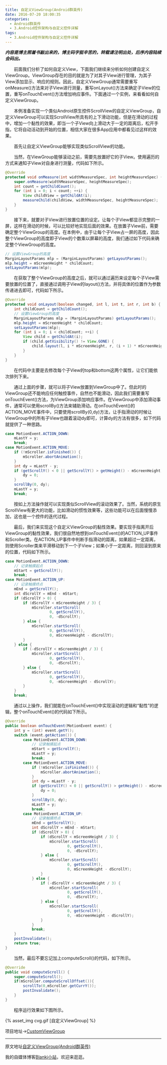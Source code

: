 ```yaml
---
title: 自定义ViewGroup(Android群英传)
date: 2016-07-20 18:00:35
categories:
  - Android群英传
  - 3.Android控件架构与自定义控件详解
tags:
  - 3.Android控件架构与自定义控件详解
---
```


***内容是博主照着书敲出来的，博主码字挺辛苦的，转载请注明出处，后序内容陆续会码出。***

　　前面我们分析了如何自定义View，下面我们继续来分析如何创建自定义ViewGroup。ViewGroup存在的目的就是为了对其子View进行管理，为其子View添加显示、响应的规则。因此，自定义ViewGroup通常需要重写onMeasure()方法来对子View进行测量，重写onLayout()方法来确定子View的位置，重写onTouchEvent()方法增加响应事件。下面通过一个实例，来看看如何自定义ViewGroup。

　　本例准备实现一个类似Android原生控件ScrollView的自定义ViewGroup，自定义ViewGroup可以实现ScrollView所具有的上下滑动功能，但是在滑动的过程中，增加一个黏性的效果，即当一个子View向上滑动大于一定的距离后，松开手指，它将自动活动到开始的位置，相信大家在很多App应用中都看见过这样的效果。
<!-- more -->
　　首先让自定义ViewGroup能够实现类似ScrollView的功能。

　　当然，在ViewGroup能够滚动之前，需要先放置好它的子View。使用遍历的方式来通知子View对自身进行测量，代码如下所示。

``` java
@Override
protected void onMeasure(int widthMeasureSpec, int heightMeasureSpec) {
    super.onMeasure(widthMeasureSpec, heightMeasureSpec);
    int count = getChildCount();
    for (int i = 0; i < count; ++i) {
        View childView = getChildAt(i);
        measureChild(childView, widthMeasureSpec, heightMeasureSpec);
    }
}
```

　　接下来，就要对子View进行放置位置的设定。让每个子View都显示完整的一屏，这样在滑动的时候，可以比较好地实现后面的效果。在放置子View前，需要确定整个ViewGroup的高度。在本例中，由于让每个子View占一屏的高度，因此整个ViewGroup的高度即子View的个数乘以屏幕的高度，我们通过如下代码来确定整个ViewGroup的高度。

``` java
// 设置ViewGroup的高度
MarginLayoutParams mlp = (MarginLayoutParams) getLayoutParams();
mlp.height = mScreenHeight * childCount;
setLayoutParams(mlp);
```

　　在获取了整个ViewGroup的高度之后，就可以通过遍历来设定每个子View需要放置的位置了，直接通过调用子View的layout()方法，并将具体的位置作为参数传递进去即可，代码如下所示。

``` java
@Override
protected void onLayout(boolean changed, int l, int t, int r, int b) {
    int childCount = getChildCount();
    // 设置ViewGroup的高度
    MarginLayoutParams mlp = (MarginLayoutParams) getLayoutParams();
    mlp.height = mScreenHeight * childCount;
    setLayoutParams(mlp);
    for (int i = 0; i < childCount; ++i) {
        View child = getChildAt(i);
        if (child.getVisibility() != View.GONE) {
            child.layout(l, i * mScreenHeight, r, (i + 1) * mScreenHeight);
        }
    }
}
```

　　在代码中主要是去修改每个子View的top和bottom这两个属性，让它们能依次排列下来。

　　通过上面的步骤，就可以将子View放置到ViewGroup中了。但此时的ViewGroup还不能响应任何触控事件，自然也不能滑动，因此我们需要重写onTouchEvent()方法，为ViewGroup添加响应事件。在ViewGroup中添加滑动事件，通常可以使用scrollBy()方法来辅助滑动。在onTouchEvent()的ACTION_MOVE事件中，只要使用scrollBy(0,dy)方法，让手指滑动的时候让ViewGroup中的所有子View也跟着滚动dy即可，计算dy的方法有很多，如下代码就提供了一种思路。

``` java
case MotionEvent.ACTION_DOWN:
    mLastY = y;
    break;
case MotionEvent.ACTION_MOVE:
    if (!mScroller.isFinished()) {
        mScroller.abortAnimation();
    }
    int dy = mLastY - y;
    if (getScrollY() < 0 || getScrollY() > getHeight() - mScreenHeight) {
        dy = 0;
    }
    scrollBy(0, dy);
    mLastY = y;
    break;
```

　　按如上方法操作就可以实现类似ScrollView的滚动效果了。当然，系统的原生ScrollView有更大的功能，比如滑动的惯性效果等，这些功能可以在后面慢慢添加，这也是一个控件的迭代过程。

　　最后，我们来实现这个自定义ViewGroup的黏性效果。要实现手指离开后ViewGroup的黏性效果，我们很自然地想到onTouchEvent()的ACTION_UP事件和Scroller类。在ACTION_UP事件中判断手指滑动的距离，如果超过一定距离，则使用Scroller类来平滑移动到下一个子View；如果小于一定距离，则回滚到原来的位置，代码如下所示。

``` java
case MotionEvent.ACTION_DOWN:
    // 记录触摸起点
    mStart = getScrollY();
    break;
case MotionEvent.ACTION_UP:
    // 记录触摸终点
    mEnd = getScrollY();
    int dScrollY = mEnd - mStart;
    if (dScrollY > 0) {
        if (dScrollY < mScreenHeight / 3) {
            mScroller.startScroll(
                    0, getScrollY(),
                    0, -dScrollY);
        } else {
            mScroller.startScroll(
                    0, getScrollY(),
                    0, mScreenHeight - dScrollY);
        }
    } else {
        if (-dScrollY < mScreenHeight / 3) {
            mScroller.startScroll(
                    0, getScrollY(),
                    0, -dScrollY);
        } else {
            mScroller.startScroll(
                    0, getScrollY(),
                    0, -mScreenHeight - dScrollY);
        }
    }
    break;
```

　　通过以上操作，我们就能在onTouchEvent()中实现滚动的逻辑和“黏性”的逻辑，整个onTouchEvent()的代码如下所示。

``` java
@Override
public boolean onTouchEvent(MotionEvent event) {
    int y = (int) event.getY();
    switch (event.getAction()) {
        case MotionEvent.ACTION_DOWN:
            // 记录触摸起点
            mStart = getScrollY();
            mLastY = y;
            break;
        case MotionEvent.ACTION_MOVE:
            if (!mScroller.isFinished()) {
                mScroller.abortAnimation();
            }
            int dy = mLastY - y;
            if (getScrollY() < 0 || getScrollY() > getHeight() - mScreenHeight) {
                dy = 0;
            }
            scrollBy(0, dy);
            mLastY = y;
            break;
        case MotionEvent.ACTION_UP:
            // 记录触摸终点
            mEnd = getScrollY();
            int dScrollY = mEnd - mStart;
            if (dScrollY > 0) {
                if (dScrollY < mScreenHeight / 3) {
                    mScroller.startScroll(
                            0, getScrollY(),
                            0, -dScrollY);
                } else {
                    mScroller.startScroll(
                            0, getScrollY(),
                            0, mScreenHeight - dScrollY);
                }
            } else {
                if (-dScrollY < mScreenHeight / 3) {
                    mScroller.startScroll(
                            0, getScrollY(),
                            0, -dScrollY);
                } else {
                    mScroller.startScroll(
                            0, getScrollY(),
                            0, -mScreenHeight - dScrollY);
                }
            }
            break;
    }
    postInvalidate();
    return true;
}
```

　　当然，最后不要忘记加上computeScroll()的代码，如下所示。

``` java
@Override
public void computeScroll() {
    super.computeScroll();
    if(mScroller.computeScrollOffset()){
        scrollTo(0,mScroller.getCurrY());
        postInvalidate();
    }
}
```

　　程序运行效果如下图所示。

{% asset_img cvg.gif [自定义ViewGroup] %}

项目地址→[CustomViewGroup](https://github.com/Blankj/CustomViewGroup)

* * *

原文地址[自定义ViewGroup(Android群英传)][passage_url]

我的自媒体博客[Blankj小站](http://blankj.com/)，欢迎来逛逛。

[passage_url]: http://blankj.com//2016/07/20/自定义ViewGroup(Android群英传)/